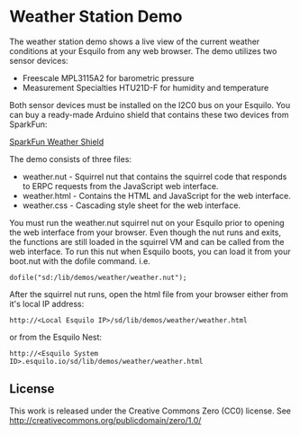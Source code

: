 Weather Station Demo
====================
The weather station demo shows a live view of the current weather conditions
at your Esquilo from any web browser.  The demo utilizes two sensor
devices:

  * Freescale MPL3115A2 for barometric pressure
  * Measurement Specialties HTU21D-F for humidity and temperature

Both sensor devices must be installed on the I2C0 bus on your Esquilo.  You can
buy a ready-made Arduino shield that contains these two devices from SparkFun:

[SparkFun Weather Shield](https://www.sparkfun.com/products/12081)

The demo consists of three files:

  * weather.nut - Squirrel nut that contains the squirrel code that responds to
    ERPC requests from the JavaScript web interface.
  * weather.html - Contains the HTML and JavaScript for the web interface.
  * weather.css - Cascading style sheet for the web interface.

You must run the weather.nut squirrel nut on your Esquilo prior to opening
the web interface from your browser.  Even though the nut runs and exits,
the functions are still loaded in the squirrel VM and can be called from the
web interface.  To run this nut when Esquilo boots, you can load it from your
boot.nut with the dofile command.  i.e.

    dofile("sd:/lib/demos/weather/weather.nut");

After the squirrel nut runs, open the html file from your browser either
from it's local IP address:

    http://<Local Esquilo IP>/sd/lib/demos/weather/weather.html

or from the Esquilo Nest:

    http://<Esquilo System ID>.esquilo.io/sd/lib/demos/weather/weather.html

License
-------
This work is released under the Creative Commons Zero (CC0) license.
See http://creativecommons.org/publicdomain/zero/1.0/


